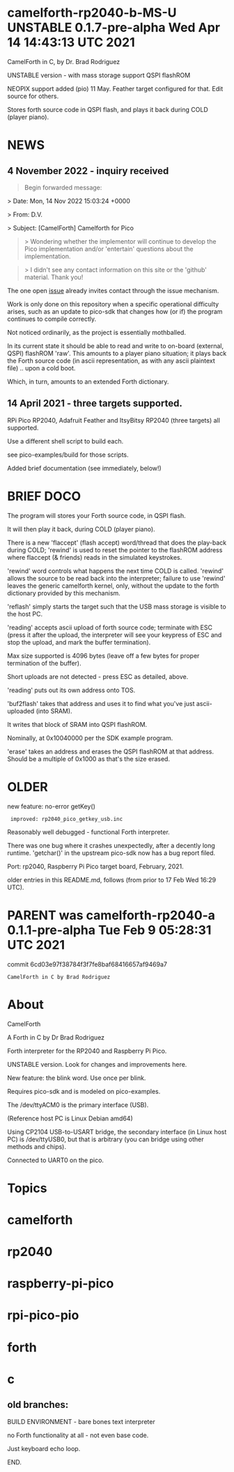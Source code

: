 # camelforth-rp2040-b-MS-U   UNSTABLE   0.1.7-pre-alpha   Wed Apr 14 14:43:13 UTC 2021

CamelForth in C, by Dr. Brad Rodriguez

UNSTABLE version - with mass storage support QSPI flashROM

NEOPIX support added (pio) 11 May.
Feather target configured for that. Edit source for others.

Stores forth source code in QSPI flash, and plays it
back during COLD (player piano).

# NEWS
## 4 November 2022 - inquiry received


> Begin forwarded message:

&gt; Date: Mon, 14 Nov 2022 15:03:24 +0000 

&gt; From: D.V. 

&gt; Subject: [CamelForth] Camelforth for Pico 

>&gt; Wondering whether the implementor will continue to develop the Pico implementation and/or 'entertain' questions about the implementation.

>&gt; I didn't see any contact information on this site or the 'github' material.  Thank you!

The one open [issue](https://github.com/wa1tnr/camelforth-rp2040-b-MS-U/issues/2) already invites contact through the issue mechanism.

Work is only done on this repository when a specific operational
difficulty arises, such as an update to pico-sdk that changes
how (or if) the program continues to compile correctly.

Not noticed ordinarily, as the project is essentially mothballed.

In its current state it should be able to read and write to
on-board (external, QSPI) flashROM 'raw'.  This amounts to a
player piano situation; it plays back the Forth source code
(in ascii representation, as with any ascii plaintext file)
.. upon a cold boot.

Which, in turn, amounts to an extended Forth dictionary.

## 14 April 2021 - three targets supported.

RPi Pico RP2040, Adafruit Feather and ItsyBitsy RP2040
(three targets) all supported.

Use a different shell script to build each.

see pico-examples/build for those scripts.

Added brief documentation (see immediately, below!)

# BRIEF DOCO

The program will stores your Forth source code, in
QSPI flash.

It will then play it back, during COLD (player piano).

There is a new 'flaccept' (flash accept) word/thread
that does the play-back during COLD; 'rewind' is used
to reset the pointer to the flashROM address where
flaccept (& friends) reads in the simulated keystrokes.

'rewind' word controls what happens the next time COLD
is called.  'rewind' allows the source to be read back
into the interpreter; failure to use 'rewind' leaves
the generic camelforth kernel, only, without the update
to the forth dictionary provided by this mechanism.

'reflash' simply starts the target such that the USB
mass storage is visible to the host PC.

'reading' accepts ascii upload of forth source code;
terminate with ESC (press it after the upload, the
interpreter will see your keypress of ESC and stop
the upload, and mark the buffer termination).

Max size supported is 4096 bytes (leave off a few
bytes for proper termination of the buffer).

Short uploads are not detected - press ESC as
detailed, above.

'reading' puts out its own address onto TOS.

'buf2flash' takes that address and uses it to find
what you've just ascii-uploaded (into SRAM).

It writes that block of SRAM into QSPI flashROM.

Nominally, at 0x10040000 per the SDK example program.

'erase' takes an address and erases the QSPI flashROM
at that address.  Should be a multiple of 0x1000 as
that's the size erased.

# OLDER

 new feature: no-error getKey()

     improved: rp2040_pico_getkey_usb.inc


Reasonably well debugged - functional Forth interpreter.

There was one bug where it crashes unexpectedly, after
a decently long runtime.  'getchar()' in the upstream
pico-sdk now has a bug report filed.

Port: rp2040, Raspberry Pi Pico target board, February, 2021.

older entries in this README.md, follows (from prior to 17 Feb Wed 16:29 UTC).


# PARENT was camelforth-rp2040-a    0.1.1-pre-alpha   Tue Feb 9 05:28:31 UTC 2021

commit 6cd03e97f38784f3f7fe8baf68416657af9469a7

    CamelForth in C by Brad Rodriguez

# About

CamelForth

A Forth in C by Dr Brad Rodriguez

Forth interpreter for the
RP2040 and Raspberry Pi Pico.

UNSTABLE version.  Look for changes and improvements here.

New feature: the blink word.  Use once per blink.

Requires pico-sdk and is modeled on pico-examples.

The /dev/ttyACM0 is the primary interface (USB).

(Reference host PC is Linux Debian amd64)

Using CP2104 USB-to-USART bridge, the secondary
interface (in Linux host PC) is /dev/ttyUSB0, but
that is arbitrary (you can bridge using other
methods and chips).

Connected to UART0 on the pico.

# Topics

# camelforth
# rp2040
# raspberry-pi-pico

# rpi-pico-pio

# forth
# c


## old branches:

BUILD ENVIRONMENT - bare bones text interpreter

no Forth functionality at all - not even base code.

Just keyboard echo loop.

END.
